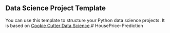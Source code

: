 ## Data Science Project Template

You can use this template to structure your Python data science projects. It is based on [Cookie Cutter Data Science](https://drivendata.github.io/cookiecutter-data-science/).# HousePrice-Prediction
